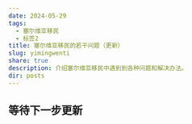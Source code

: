 ```yaml
---
date: 2024-05-29
tags:
  - 塞尔维亚移民
  - 标签2
title: 塞尔维亚移民的若干问题（更新）
slug: yimingwenti
share: true
description: 介绍塞尔维亚移民中遇到到各种问题和解决办法。
dir: posts
---
```

## 等待下一步更新
